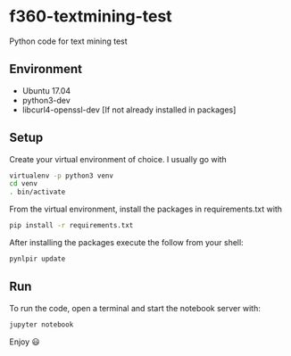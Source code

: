 # f360-textmining-test

Python code for text mining test

## Environment

- Ubuntu 17.04
- python3-dev
- libcurl4-openssl-dev [If not already installed in packages]

## Setup

Create your virtual environment of choice. I usually go with

```bash
virtualenv -p python3 venv
cd venv
. bin/activate
```

From the virtual environment, install the packages in requirements.txt with

```bash
pip install -r requirements.txt
```

After installing the packages execute the follow from your
shell:

```bash
pynlpir update
```

## Run

To run the code, open a terminal and start the notebook server with:

```bash
jupyter notebook
```

Enjoy :smiley: